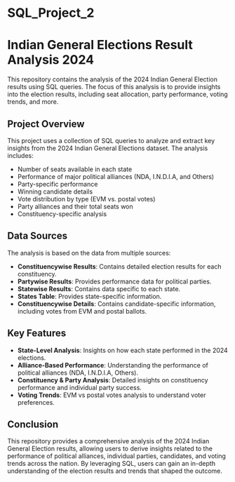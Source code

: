 # SQL_Project_2
# Indian General Elections Result Analysis 2024

This repository contains the analysis of the 2024 Indian General Election results using SQL queries. The focus of this analysis is to provide insights into the election results, including seat allocation, party performance, voting trends, and more.

## Project Overview

This project uses a collection of SQL queries to analyze and extract key insights from the 2024 Indian General Elections dataset. The analysis includes:

- Number of seats available in each state
- Performance of major political alliances (NDA, I.N.D.I.A, and Others)
- Party-specific performance
- Winning candidate details
- Vote distribution by type (EVM vs. postal votes)
- Party alliances and their total seats won
- Constituency-specific analysis

## Data Sources

The analysis is based on the data from multiple sources:

- **Constituencywise Results**: Contains detailed election results for each constituency.
- **Partywise Results**: Provides performance data for political parties.
- **Statewise Results**: Contains data specific to each state.
- **States Table**: Provides state-specific information.
- **Constituencywise Details**: Contains candidate-specific information, including votes from EVM and postal ballots.


## Key Features

- **State-Level Analysis**: Insights on how each state performed in the 2024 elections.
- **Alliance-Based Performance**: Understanding the performance of political alliances (NDA, I.N.D.I.A, Others).
- **Constituency & Party Analysis**: Detailed insights on constituency performance and individual party success.
- **Voting Trends**: EVM vs postal votes analysis to understand voter preferences.
  
## Conclusion
This repository provides a comprehensive analysis of the 2024 Indian General Election results, allowing users to derive insights related to the performance of political alliances, individual parties, candidates, and voting trends across the nation. By leveraging SQL, users can gain an in-depth understanding of the election results and trends that shaped the outcome.
